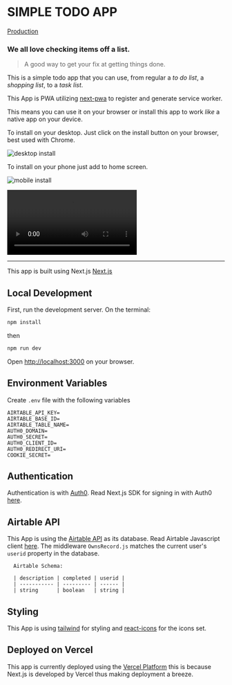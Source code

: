 # SIMPLE TODO APP

[Production](https://mysimpletodoapp.vercel.app)

### We all love checking items off a list.

> A good way to get your fix at getting things done.

This is a simple todo app that you can use, from regular a _to do list_, a _shopping list_, to a _task list_.

This App is PWA utilizing [next-pwa](https://www.npmjs.com/package/next-pwa) to register and generate service worker.

This means you can use it on your browser or install this app to work _like_ a native app on your device.

To install on your desktop. Just click on the install button on your browser, best used with Chrome.

![desktop install](https://i.imgur.com/BgMwoNg.png)

To install on your phone just add to home screen.

![mobile install](https://i.imgur.com/hucMHtd.jpg)

![mobile sample](https://i.imgur.com/bF0597u.mp4)

---

This app is built using Next.js [Next.js](https://nextjs.org/)

## Local Development

First, run the development server. On the terminal:

```bash
npm install
```

then

```bash
npm run dev
```

Open [http://localhost:3000](http://localhost:3000) on your browser.

## Environment Variables

Create `.env` file with the following variables

```
AIRTABLE_API_KEY=
AIRTABLE_BASE_ID=
AIRTABLE_TABLE_NAME=
AUTH0_DOMAIN=
AUTH0_SECRET=
AUTH0_CLIENT_ID=
AUTH0_REDIRECT_URI=
COOKIE_SECRET=
```

## Authentication

Authentication is with [Auth0](https://auth0.com/docs/quickstart/spa/react). Read Next.js SDK for signing in with Auth0 [here](https://github.com/auth0/nextjs-auth0).

## Airtable API

This App is using the [Airtable API](https://airtable.com/api) as its database. Read Airtable Javascript client [here](https://github.com/airtable/airtable.js). The middleware `OwnsRecord.js` matches the current user's `userid` property in the database.

      Airtable Schema:

      | description | completed | userid |
      | ----------- | --------- | ------ |
      | string      | boolean   | string |

## Styling

This App is using [tailwind](https://tailwindcss.com/) for styling and [react-icons](https://react-icons.github.io/react-icons/) for the icons set.

## Deployed on Vercel

This app is currently deployed using the [Vercel Platform](https://vercel.com) this is because Next.js is developed by Vercel thus making deployment a breeze.
